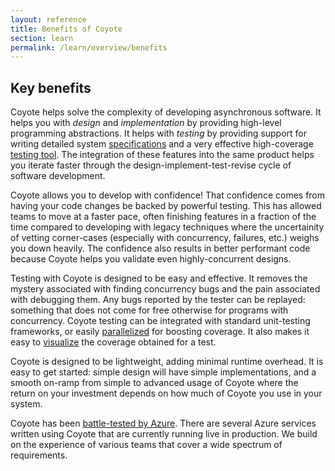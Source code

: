 ```yaml
---
layout: reference
title: Benefits of Coyote
section: learn
permalink: /learn/overview/benefits
---
```


## Key benefits

Coyote helps solve the complexity of developing asynchronous software. It helps you with _design_
and _implementation_ by providing high-level programming abstractions. It helps with _testing_ by
providing support for writing detailed system [specifications](../specifications/overview) and a
very effective high-coverage [testing tool](../tools/testing). The integration of these features
into the same product helps you iterate faster through the design-implement-test-revise cycle of
software development.

Coyote allows you to develop with confidence! That confidence comes from having your code changes be
backed by powerful testing. This has allowed teams to move at a faster pace, often finishing
features in a fraction of the time compared to developing with legacy techniques where the
uncertainity of vetting corner-cases (especially with concurrency, failures, etc.) weighs you down
heavily. The confidence also results in better performant code because Coyote helps you validate
even highly-concurrent designs.

Testing with Coyote is designed to be easy and effective. It removes the mystery associated with
finding concurrency bugs and the pain associated with debugging them. Any bugs reported by the
tester can be replayed: something that does not come for free otherwise for programs with
concurrency. Coyote testing can be integrated with standard unit-testing frameworks, or easily
[parallelized](../tools/distributed-testing) for boosting coverage. It also makes it easy to
[visualize](../tools/coverage) the coverage obtained for a test.

Coyote is designed to be lightweight, adding minimal runtime overhead. It is easy to get started:
simple design will have simple implementations, and a smooth on-ramp from simple to advanced usage
of Coyote where the return on your investment depends on how much of Coyote you use in your system.

Coyote has been [battle-tested by Azure](../../case-studies/azure-batch-service). There are several
Azure services written using Coyote that are currently running live in production. We build on the
experience of various teams that cover a wide spectrum of requirements.
